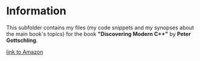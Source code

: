 Information
===========

This subfolder contains my files 
(my code snippets and my synopses about the main book's topics) 
for the book  **"Discovering Modern C++"**
by **Peter Gottschling**.
 
[link to Amazon](https://www.amazon.com/Discovering-Modern-Scientists-Programmers-Depth/dp/0134383583)

